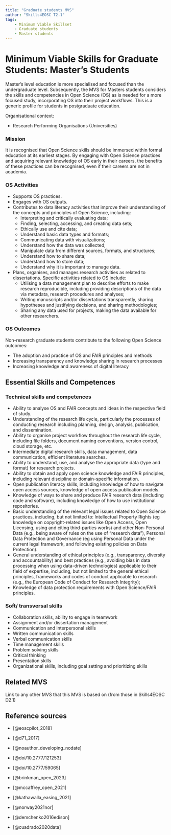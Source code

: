 ```yaml
---
title: "Graduate students MVS"
author: "Skills4EOSC T2.1"
tags: 
    - Minimum Viable Skillset
    - Graduate students
    - Master students
---
```


# Minimum Viable Skills for **Graduate Students: Master’s Students**

Master’s level education is more specialised and focused than the undergraduate level. Subsequently, the MVS for Masters students considers the skills and competencies in Open Science (OS) as is needed for a more focused study, incorporating OS into their project workflows. This is a generic profile for students in postgraduate education.

Organisational context:

- Research Performing Organisations (Universities)

### Mission

It is recognised that Open Science skills should be immersed within formal education at its earliest stages. By engaging with Open Science practices and acquiring relevant knowledge of OS early in their careers, the benefits of these practices can be recognised, even if their careers are not in academia.


### OS Activities 

- Supports OS practices.
- Engages with OS outputs.
- Contributes to data literacy activities that improve their understanding of the concepts and principles of Open Science, including:
    - Interpreting and critically evaluating data;
    - Finding, selecting, accessing, and creating data sets;
    - Ethically use and cite data;
    - Understand basic data types and formats;
    - Communicating data with visualizations;
    - Understand how the data was collected; 
    - Manipulate data from different sources, formats, and structures;
    - Understand how to share data;
    - Understand how to store data;
    - Understand why it is important to manage data.
-	Plans, organises, and manages research activities as related to dissertations. Specific activities related to OS include:
    - Utilising a data management plan to describe efforts to make research reproducible, including providing descriptions of the data via metadata, research procedures and analyses;
    - Writing manuscripts and/or dissertations transparently, sharing hypotheses and justifying decisions, and sharing methodologies;
    - Sharing any data used for projects, making the data available for other researchers.


### OS Outcomes

Non-research graduate students contribute to the following Open Science outcomes: 

- The adoption and practice of OS and FAIR principles and methods
- Increasing transparency and knowledge sharing in research processes
- Increasing knowledge and awareness of digital literacy


## Essential Skills and Competences

### Technical skills and competences

- Ability to analyse OS  and FAIR concepts and ideas in the respective field of study.
- Understanding of the research life cycle, particularly the processes of conducting research including planning, design, analysis, publication, and dissemination.
- Ability to organise project workflow throughout the research life cycle, including file folders, document naming conventions, version control, cloud storage, etc.
- Intermediate digital research skills, data management, data communication, efficient literature searches.
- Ability to understand, use, and analyse the appropriate data (type and format) for research projects.
- Ability to obtain and apply open science knowledge  and FAIR principles, including relevant discipline or domain-specific information. 
- Open publication literacy skills, including knowledge of how to navigate open access sources, knowledge of open access publication models. 
- Knowledge of ways to share and produce FAIR research data (including code and software), including knowledge of how to use institutional repositories.
- Basic understanding of the relevant legal issues related to Open Science practices, including, but not limited to: Intellectual Property Rights (eg knowledge on copyright-related issues like Open Access, Open Licensing, using and citing third-parties works) and other Non-Personal Data (e.g., being aware of rules on the use of “research data”), Personal Data Protection and Governance (eg using Personal Data under the current legal framework, and following existing policies on Data Protection).
- General understanding of ethical principles (e.g., transparency, diversity and accountability) and best practices (e.g., avoiding bias in data processing when using data-driven technologies) applicable to their field of expertise, including, but not limited to the general ethical principles, frameworks and codes of conduct applicable to research (e.g., the European Code of Conduct for Research Integrity);
- Knowledge of data protection requirements with Open Science/FAIR principles.
 
### Soft/ transversal skills

- Collaboration skills, ability to engage in teamwork
- Assignment and/or dissertation management
- Communication and interpersonal skills
- Written communication skills
- Verbal communication skills
- Time management skills
- Problem solving skills
- Critical thinking
- Presentation skills
- Organizational skills, including goal setting and prioritizing skills


## Related MVS
Link to any other MVS that this MVS is based on (from those in Skills4EOSC D2.1)

## Reference sources

+ [@eoscpilot_2018]

+ [@d71_2017] 

+ [@noauthor_developing_nodate]

+ [@doi/10.2777/121253]

+ [@doi/10.2777/59065]

+ [@brinkman_open_2023]

+ [@mccaffrey_open_2021]

+ [@kathawalla_easing_2021]

+ [@norway2021nor]

+ [@demchenko2016edison]

+ [@cuadrado2020data]
